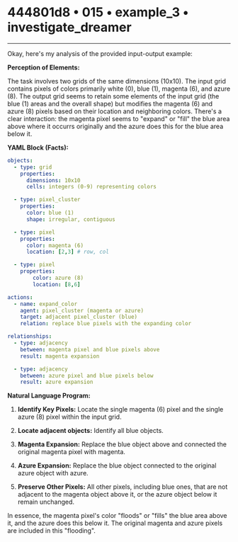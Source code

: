 # 444801d8 • 015 • example_3 • investigate_dreamer

---
Okay, here's my analysis of the provided input-output example:

**Perception of Elements:**

The task involves two grids of the same dimensions (10x10). The input grid contains pixels of colors primarily white (0), blue (1), magenta (6), and azure (8). The output grid seems to retain some elements of the input grid (the blue (1) areas and the overall shape) but modifies the magenta (6) and azure (8) pixels based on their location and neighboring colors. There's a clear interaction: the magenta pixel seems to "expand" or "fill" the blue area above where it occurrs originally and the azure does this for the blue area below it.

**YAML Block (Facts):**



```yaml
objects:
  - type: grid
    properties:
      dimensions: 10x10
      cells: integers (0-9) representing colors

  - type: pixel_cluster
    properties:
      color: blue (1)
      shape: irregular, contiguous

  - type: pixel
    properties:
      color: magenta (6)
      location: [2,3] # row, col

  - type: pixel
    properties:
        color: azure (8)
        location: [8,6]

actions:
  - name: expand_color
    agent: pixel_cluster (magenta or azure)
    target: adjacent pixel_cluster (blue)
    relation: replace blue pixels with the expanding color

relationships:
  - type: adjacency
    between: magenta pixel and blue pixels above
    result: magenta expansion

  - type: adjacency
    between: azure pixel and blue pixels below
    result: azure expansion
```



**Natural Language Program:**

1.  **Identify Key Pixels:** Locate the single magenta (6) pixel and the single azure (8) pixel within the input grid.

2.  **Locate adjacent objects:** Identify all blue objects.

3.  **Magenta Expansion:** Replace the blue object above and connected the original magenta pixel with magenta.

4. **Azure Expansion:** Replace the blue object connected to the original azure object with azure.

5.  **Preserve Other Pixels:** All other pixels, including blue ones, that are not adjacent to the magenta object above it, or the azure object below it remain unchanged.

In essence, the magenta pixel's color "floods" or "fills" the blue area above it, and the azure does this below it. The original magenta and azure pixels are included in this "flooding".

